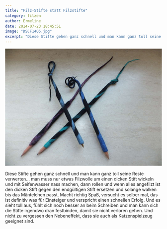 ```yaml
---
title: "Filz-Stifte statt Filzstifte"
category: filzen
author: Ermeline
date: 2014-07-23 18:45:51
image: "DSCF1405.jpg"
excerpt: "Diese Stifte gehen ganz schnell und man kann ganz toll seine Reste verwerten..."
---
```


![umfilzte Stifte](DSCF1405.jpg)

Diese Stifte gehen ganz schnell und man kann ganz toll seine Reste verwerten... man muss nur etwas Filzwolle um einen dicken Stift wickeln und mit Seifenwasser nass machen, dann rollen und wenn alles angefilzt ist den dicken Stift gegen den endgültigen Stift ersetzen und solange walken bis das Mäntelchen passt. Macht richtig Spaß, versucht es selber mal, das ist definitiv was für Einsteiger und verspricht einen schnellen Erfolg. Und es sieht toll aus, fühlt sich noch besser an beim Schreiben und man kann sich die Stifte irgendwo dran festbinden, damit sie nicht verloren gehen. Und nicht zu vergessen den Nebeneffekt, dass sie auch als Katzenspielzeug geeignet sind.
